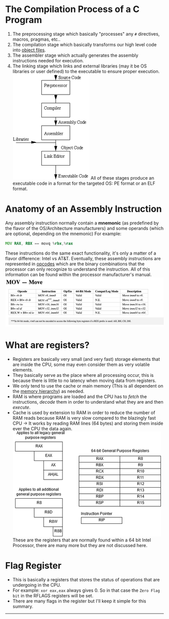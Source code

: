 # The Compilation Process of a C Program
1. The preprocessing stage which basically "processes" any `#` directives, macros, pragmas, etc..
2. The compilation stage which basically transforms our high level code into [object files](https://en.wikipedia.org/wiki/Object_file).
3. The assembler stage which actually generates the assembly instructions needed for execution.
4. The linking stage which links and external libraries (may it be OS libraries or user defined) to the executable to ensure proper execution.
![iFtdu](../Assets/iFtdu.webp)
All of these stages produce an executable code in a format for the targeted OS: PE format or an ELF format.
# Anatomy of an Assembly Instruction
Any assembly instruction normally contain a **mnemonic** (as predefined by the flavor of the OS/Architecture manufacturers) and some operands (which are optional, depending on the mnemonic) 
For example:
```asm
MOV RAX, RBX == movq %rbx,%rax
```
These instructions do the same exact functionality, it's only a matter of a flavor difference: Intel vs AT&T.
Eventually, these assembly instructions are represented in [opcodes](https://en.wikipedia.org/wiki/Opcode) which are the binary combinations that the processor can only recognize to understand the instruction.
All of this information can be found within the processor manufacturer's manual.
![Pasted image 20240508030128](../Assets/Pasted%20image%2020240508030128.png)
# What are registers?
- Registers are basically very small (and very fast) storage elements that are inside the CPU, some may even consider them as very volatile elements.
- They basically serve as the place where all processing occur, this is because there is little to no latency when moving data from registers.
- We only tend to use the cache or main memory (This is all dependent on the [memory hierarchy](https://en.wikipedia.org/wiki/Memory_hierarchy)) as needed.
- RAM is where programs are loaded and the CPU has to *fetch* the instructions, *decode* them in order to understand what they are and then *execute*.
- Cache is used by extension to RAM in order to reduce the number of RAM reads because RAM is very slow compared to the blazingly fast CPU &rarr; It works by reading RAM lines (64 bytes) and storing them inside ever the CPU the data again.
![Pasted image 20240508030851](../Assets/Pasted%20image%2020240508030851.png)
These are the registers that are normally found within a 64 bit Intel Processor, there are many more but they are not discussed here.
# Flag Register
- This is basically a registers that stores the status of operations that are undergoing in the CPU.
- For example: `xor eax,eax` always gives 0. So in that case the `Zero Flag bit` in the RFLAGS registers will be set.
- There are many flags in the register but I'll keep it simple for this summary.
---
